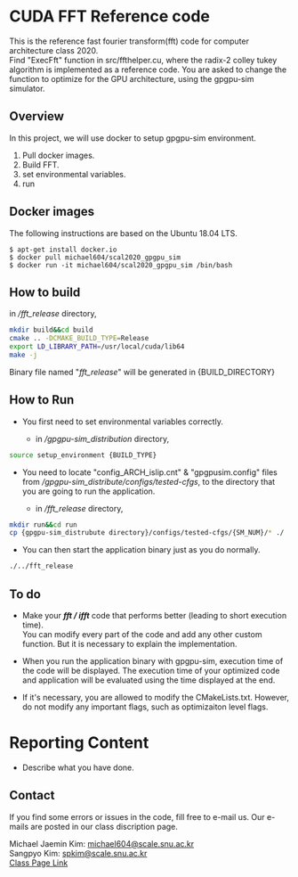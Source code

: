 # CUDA FFT Reference code

This is the reference fast fourier transform(fft) code for computer architecture class 2020.\
Find "ExecFft" function in src/ffthelper.cu, where the radix-2 colley tukey algorithm is implemented as a reference code. You are asked to change the function to optimize for the GPU architecture, using the gpgpu-sim simulator.

## Overview

In this project, we will use docker to setup gpgpu-sim environment. 

1. Pull docker images.
2. Build FFT.
3. set environmental variables.
4. run 

## Docker images 

The following instructions are based on the Ubuntu 18.04 LTS. 

```
$ apt-get install docker.io
$ docker pull michael604/scal2020_gpgpu_sim
$ docker run -it michael604/scal2020_gpgpu_sim /bin/bash
```

## How to build
in */fft_release* directory,
```bash
mkdir build&&cd build
cmake .. -DCMAKE_BUILD_TYPE=Release
export LD_LIBRARY_PATH=/usr/local/cuda/lib64
make -j
```
Binary file named "*fft_release*" will be generated in {BUILD_DIRECTORY}

## How to Run
* You first need to set environmental variables correctly.

  * in */gpgpu-sim_distribution* directory,
```bash
source setup_environment {BUILD_TYPE}
```
* You need to locate "config_ARCH_islip.cnt" & "gpgpusim.config" files from */gpgpu-sim_distribute/configs/tested-cfgs*,
to the directory that you are going to run the application.

  * in */fft_release* directory,
```bash
mkdir run&&cd run
cp {gpgpu-sim_distrubute directory}/configs/tested-cfgs/{SM_NUM}/* ./
```

* You can then start the application binary just as you do normally.
```bash
./../fft_release
```

## To do

* Make your ***fft / ifft*** code that performs better (leading to short execution time).\
You can modify every part of the code and add any other custom function. But it is necessary to explain the implementation.

* When you run the application binary with gpgpu-sim, execution time of the code will be displayed. The execution time of your optimized code and application will be evaluated using the time displayed at the end.

* If it's necessary, you are allowed to modify the CMakeLists.txt. However, do not modify any important flags, such as optimizaiton level flags. 

# Reporting Content

* Describe what you have done.

## Contact

If you find some errors or issues in the code, fill free to e-mail us. Our e-mails are posted in our class discription page.

Michael Jaemin Kim: michael604@scale.snu.ac.kr\
Sangpyo Kim: spkim@scale.snu.ac.kr\
[Class Page Link](https://scale-snu.github.io/jekyll/update/2020/03/16/aca2020-lecture-01.html)

